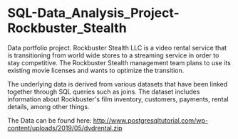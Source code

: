 # SQL-Data_Analysis_Project-Rockbuster_Stealth
Data portfolio project. Rockbuster Stealth LLC is a video rental service that is transitioning from world wide stores to a streaming service in order to stay competitive. The Rockbuster Stealth management team plans to use its existing movie licenses and wants to optimize the transition.

The underlying data is derived from various datasets that have been linked together through SQL queries such as joins. The dataset includes information about Rockbuster's film inventory, customers, payments, rental details, among other things.
 
The Data can be found here: http://www.postgresqltutorial.com/wp-content/uploads/2019/05/dvdrental.zip 

